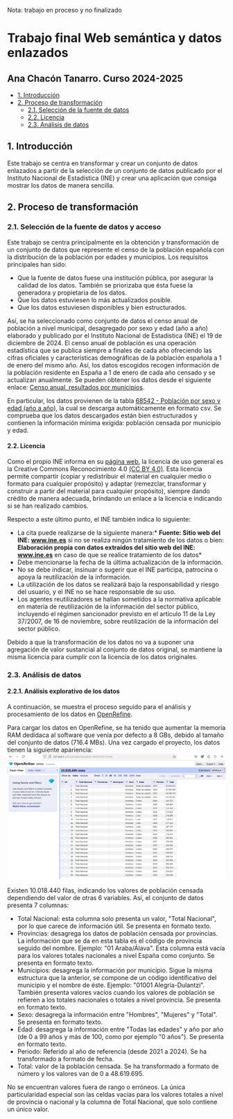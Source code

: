 Nota: trabajo en proceso y no finalizado

# Trabajo final Web semántica y datos enlazados
## Ana Chacón Tanarro. Curso 2024-2025
- [1. Introducción](#1-introducción)
- [2. Proceso de transformación](#2-proceso-de-transformación)
  - [2.1. Selección de la fuente de datos](#21-selección-de-la-fuente-de-datos)
  - [2.2. Licencia](#22-licencia)
  - [2.3. Análisis de datos](#22-análisis-de-datos)

## 1. Introducción

Este trabajo se centra en transformar y crear un conjunto de datos enlazados a partir de la selección de un conjunto de datos publicado por el Instituto Nacional de Estadística (INE) y crear una aplicación que consiga mostrar los datos de manera sencilla.

## 2. Proceso de transformación
### 2.1. Selección de la fuente de datos y acceso

Este trabajo se centra principalmente en la obtención y transformación de un conjunto de datos que represente el censo de la población española con la distribución de la población por edades y municipios. Los requisitos principales han sido:
- Que la fuente de datos fuese una institución pública, por asegurar la calidad de los datos. También se priorizaba que ésta fuese la generadora y propietaria de los datos.
- Que los datos estuviesen lo más actualizados posible.
- Que los datos estuviesen disponibles y bien estructurados. 

Así, se ha seleccionado como conjunto de datos el censo anual de población a nivel municipal, desagregado por sexo y edad (año a año) elaborado y publicado por el Instituto Nacional de Estadística (INE) el 19 de diciembre de 2024. El censo anual de población es una operación estadística que se publica siempre a finales de cada año ofreciendo las cifras oficiales y características demográficas de la población española a 1 de enero del mismo año. Así, los datos escogidos recogen información de la población residente en España a 1 de enero de cada año censado y se actualizan anualmente. Se pueden obtener los datos desde el siguiente enlace: [Censo anual, resultados por municipios](https://www.ine.es/dynt3/inebase/es/index.htm?padre=11555&capsel=11532). 

En particular, los datos provienen de la tabla [68542 - Población por sexo y edad (año a año)](https://www.ine.es/jaxiT3/dlgExport.htm?t=68542&L=0), la cual se descarga automáticamente en formato csv. Se comprueba que los datos descargados están bien estructurados y contienen la información mínima exigida: población censada por municipio y edad.

#### 2.2. Licencia

Como el propio INE informa en su [página web](https://www.ine.es/dyngs/AYU/index.htm?cid=125), la licencia de uso general es la Creative Commons Reconocimiento 4.0 [(CC BY 4.0)](https://creativecommons.org/licenses/by/4.0/deed.es). Esta licencia permite compartir (copiar y redistribuir el material en cualquier medio o formato para cualquier propósito) y adaptar (remezclar, transformar y construir a partir del material para cualquier propósito), siempre dando crédito de manera adecuada, brindando un enlace a la licencia e indicando si se han realizado cambios. 

Respecto a este último punto, el INE también indica lo siguiente: 
- La cita puede realizarse de la siguiente manera:* **Fuente: Sitio web del INE: www.ine.es** si no se realiza ningún tratamiento de los datos o bien: **Elaboración propia con datos extraídos del sitio web del INE: www.ine.es** en caso de que se realice tratamiento de los datos*
- Debe mencionarse la fecha de la última actualización de la información.
- No se debe indicar, insinuar o sugerir que el INE participa, patrocina o apoya la reutilización de la información.
- La utilización de los datos se realizará bajo la responsabilidad y riesgo del usuario, y el INE no se hace responsable de su uso. 
- Los agentes reutilizadores se hallan sometidos a la normativa aplicable en materia de reutilización de la información del sector público, incluyendo el régimen sancionador previsto en el artículo 11 de la Ley 37/2007, de 16 de noviembre, sobre reutilización de la información del sector público.

Debido a que la transformación de los datos no va a suponer una agregación de valor sustancial al conjunto de datos original, se mantiene la misma licencia para cumplir con la licencia de los datos originales. 

### 2.3. Análisis de datos
#### 2.2.1. Análisis explorativo de los datos

A continuación, se muestra el proceso seguido para el análisis y procesamiento de los datos en [OpenRefine](https://openrefine.org/). 

Para cargar los datos en OpenRefine, se ha tenido que aumentar la memoria RAM dedidaca al software que venía por defecto a 8 GBs, debido al tamaño del conjunto de datos (716.4 MBs). Una vez cargado el proyecto, los datos tienen la siguiente apariencia:
![Previsualización de los datos](figs/swld_view_data.png)

Existen 10.018.440 filas, indicando los valores de población censada dependiendo del valor de otras 6 variables. Así, el conjunto de datos presenta 7 columnas:
- Total Nacional: esta columna solo presenta un valor, "Total Nacional", por lo que carece de información útil. Se presenta en formato texto. 
- Provincias: desagrega los datos de población censada por provincias. La información que se da en esta tabla es el código de provincia seguido del nombre. Ejemplo: "01 Araba/Álava". Esta columna está vacía para los valores totales nacionales a nivel España como conjunto. Se presenta en formato texto. 
- Municipios: desagrega la información por municipio. Sigue la misma estructura que la anterior, se compone de un código identificativo del municipio y el nombre de éste. Ejemplo: "01001 Alegría-Dulantzi". También presenta valores vacíos cuando los valores de población se refieren a los totales nacionales o totales a nivel provincia. Se presenta en formato texto.  
- Sexo: desagrega la información entre "Hombres", "Mujeres" y "Total". Se presenta en formato texto. 
- Edad: desagrega la información entre "Todas las edades" y año por año (de 0 a 99 años y más de 100, como por ejemplo "0 años"). Se presenta en formato texto. 
- Periodo: Referido al año de referencia (desde 2021 a 2024). Se ha transformado a formato de fecha. 
- Total: valor de la población censada. Se ha transformado a formato de número y los valores van de 0 a 48.619.695.

No se encuentran valores fuera de rango o erróneos. La única particularidad especial son las celdas vacías para los valores totales a nivel de provincia o nacional y la columna de Total Nacional, que solo contiene un único valor. 

